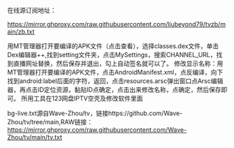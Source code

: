 在线源订阅地址：

https://mirror.ghproxy.com/raw.githubusercontent.com/liubeyond79/tvzb/main/zb.txt

用MT管理器打开要编译的APK文件（点击查看），选择classes.dex文件，单击Dex编辑器++,找到setting文件夹，点击MySettings，搜索CHANNEL_URL，找到直播网址替换，然后保存并退出，勾上自动签名就可以了。
修改显示名称：用MT管理器打开要编译的APK文件，点击AndroidManifest.xml，点反编译，向下找到android:label后面的字符，返回，点击resources.arsc弹出窗口点Arsc编辑器，再点击ID定位资源，黏贴ID点确定，点击出来修改名称，点确定，然后保存即可。
所用工具在123网盘IPTV空壳及修改软件里面

bg-live.txt源自Wave-Zhou/tv，链接https://github.com/Wave-Zhou/tv/tree/main,RAW链接：https://mirror.ghproxy.com/raw.githubusercontent.com/Wave-Zhou/tv/main/tv.txt
